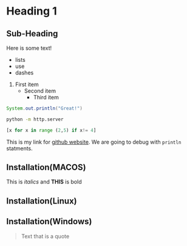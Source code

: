 # Heading 1
## Sub-Heading
Here is some text!

- lists
- use
- dashes

1. First item
   - Second item
      - Third item

```java
System.out.println("Great!")
```

```bash
python -m http.server
```
```python
[x for x in range (2,5) if x!= 4]
```
This is my link for [github website](https://github.com/dashboard).
We are going to debug with `println` statments.
## Installation(MACOS)
This is *italics* and **THIS** is bold
## Installation(Linux)
## Installation(Windows)
> Text that is a quote


